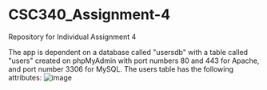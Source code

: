 # CSC340_Assignment-4
Repository for Individual Assignment 4

The app is dependent on a database called "usersdb" with a table called "users" created on phpMyAdmin with port numbers 80 and 443 for Apache, and  port number 3306 for MySQL.
The users table has the following attributes: 
![image](https://github.com/CavsUNCGaccount/CSC340_Assignment-4/assets/156218585/31a310ca-2e3a-4d0d-9166-d5cd34e2888e)

